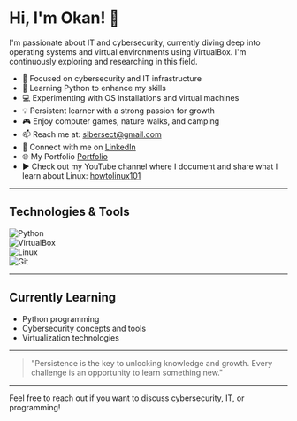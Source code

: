 # Hi, I'm Okan! 👋

I'm passionate about IT and cybersecurity, currently diving deep into operating systems and virtual environments using VirtualBox. I'm continuously exploring and researching in this field.

- 🔐 Focused on cybersecurity and IT infrastructure  
- 🐍 Learning Python to enhance my skills  
- 💻 Experimenting with OS installations and virtual machines  
- 💡 Persistent learner with a strong passion for growth  
- 🎮 Enjoy computer games, nature walks, and camping  
- 📫 Reach me at: [sibersect@gmail.com](mailto:sibersect@gmail.com)  
- 🔗 Connect with me on [LinkedIn](https://www.linkedin.com/in/okan-konucuk-49564764/)
- 🌐 My Portfolio [Portfolio](https://okankonucuk.ct.ws)
- ▶️ Check out my YouTube channel where I document and share what I learn about Linux: [howtolinux101](https://www.youtube.com/@howtolinux101)

---

## Technologies & Tools

![Python](https://img.shields.io/badge/Python-3776AB?style=flat&logo=python&logoColor=white)  
![VirtualBox](https://img.shields.io/badge/VirtualBox-183A61?style=flat&logo=virtualbox&logoColor=white)  
![Linux](https://img.shields.io/badge/Linux-FCC624?style=flat&logo=linux&logoColor=black)  
![Git](https://img.shields.io/badge/Git-F05032?style=flat&logo=git&logoColor=white)  

---

## Currently Learning
- Python programming  
- Cybersecurity concepts and tools  
- Virtualization technologies  

---

> "Persistence is the key to unlocking knowledge and growth. Every challenge is an opportunity to learn something new."

---

Feel free to reach out if you want to discuss cybersecurity, IT, or programming!





<!---
F0rZ4-S/F0rZ4-S is a ✨ special ✨ repository because its `README.md` (this file) appears on your GitHub profile.
You can click the Preview link to take a look at your changes.
--->
